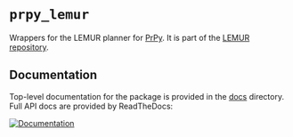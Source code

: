`prpy_lemur`
============

Wrappers for the LEMUR planner for [PrPy][prpy].  It is part of the
[LEMUR repository](../README.md).

Documentation
-------------

Top-level documentation for the package is provided in the
[docs](docs/) directory.  Full API docs are provided by ReadTheDocs:

[![Documentation](https://readthedocs.org/projects/lemur-planning/badge/?version=latest)](http://lemur-planning.readthedocs.io/en/latest/prpy_lemur/?badge=latest)

[prpy]: https://github.com/personalrobotics/prpy/
